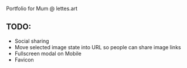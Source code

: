 Portfolio for Mum @ lettes.art

## TODO: 
* Social sharing
* Move selected image state into URL so people can share image links
* Fullscreen modal on Mobile
* Favicon